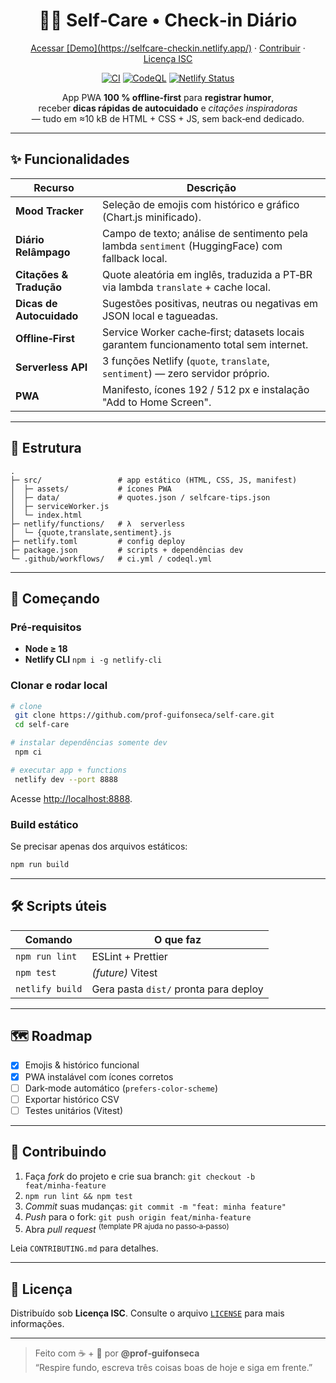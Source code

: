 <!--
README – Self‑Care PWA
Última revisão: 27 abr 2025
-->

<h1 align="center">🧘‍♂️ Self‑Care • Check‑in Diário</h1>

<p align="center">
  <a href="https://self-care-demo.netlify.app" target="_blank">Acessar&nbsp;[Demo](https://selfcare-checkin.netlify.app/)</a> ·
  <a href="#contribuindo">Contribuir</a> ·
  <a href="LICENSE">Licença&nbsp;ISC</a>
</p>

<p align="center">
  <a href="https://github.com/prof-guifonseca/self-care/actions/workflows/ci.yml"><img alt="CI" src="https://github.com/prof-guifonseca/self-care/actions/workflows/ci.yml/badge.svg"></a>
  <a href="https://github.com/prof-guifonseca/self-care/actions/workflows/codeql.yml"><img alt="CodeQL" src="https://github.com/prof-guifonseca/self-care/actions/workflows/codeql.yml/badge.svg"></a>
  <a href="https://api.netlify.com/api/v1/badges/&lt;SITE_ID&gt;/deploy-status"><img alt="Netlify Status" src="https://api.netlify.com/api/v1/badges/&lt;SITE_ID&gt;/deploy-status" ></a>
</p>

<p align="center">
App PWA <strong>100 % offline‑first</strong> para <strong>registrar humor</strong>,<br/>
receber <strong>dicas rápidas de autocuidado</strong> e <cite>citações inspiradoras</cite><br/>
— tudo em ≈10&nbsp;kB de HTML + CSS + JS, sem back‑end dedicado.
</p>

---

## ✨ Funcionalidades

| Recurso | Descrição |
|---------|-----------|
| **Mood Tracker** | Seleção de emojis com histórico e gráfico (Chart.js minificado). |
| **Diário Relâmpago** | Campo de texto; análise de sentimento pela lambda `sentiment` (HuggingFace) com fallback local. |
| **Citações & Tradução** | Quote aleatória em inglês, traduzida a PT‑BR via lambda `translate` + cache local. |
| **Dicas de Autocuidado** | Sugestões positivas, neutras ou negativas em JSON local e tagueadas. |
| **Offline‑First** | Service Worker cache‑first; datasets locais garantem funcionamento total sem internet. |
| **Serverless API** | 3 funções Netlify (`quote`, `translate`, `sentiment`) — zero servidor próprio. |
| **PWA** | Manifesto, ícones 192 / 512 px e instalação "Add to Home Screen". |

---

## 📂 Estrutura

```
.
├─ src/                 # app estático (HTML, CSS, JS, manifest)
│  ├─ assets/           # ícones PWA
│  ├─ data/             # quotes.json / selfcare‑tips.json
│  ├─ serviceWorker.js
│  └─ index.html
├─ netlify/functions/   # λ  serverless
│  └─ {quote,translate,sentiment}.js
├─ netlify.toml         # config deploy
├─ package.json         # scripts + dependências dev
└─ .github/workflows/   # ci.yml / codeql.yml
```

---

## 🚀 Começando

### Pré‑requisitos

* **Node ≥ 18**
* **Netlify CLI** `npm i -g netlify-cli`

### Clonar e rodar local

```bash
# clone
 git clone https://github.com/prof-guifonseca/self-care.git
 cd self-care

# instalar dependências somente dev
 npm ci

# executar app + functions
 netlify dev --port 8888
```
Acesse <http://localhost:8888>.

### Build estático
Se precisar apenas dos arquivos estáticos:
```bash
npm run build
```

---

## 🛠️ Scripts úteis

| Comando | O que faz |
|---------|-----------|
| `npm run lint`   | ESLint + Prettier |
| `npm test`       | _(future)_ Vitest |
| `netlify build`  | Gera pasta `dist/` pronta para deploy |

---

## 🗺️ Roadmap

- [x] Emojis & histórico funcional
- [x] PWA instalável com ícones corretos
- [ ] Dark‑mode automático (`prefers-color-scheme`)
- [ ] Exportar histórico CSV
- [ ] Testes unitários (Vitest)

---

## 🤝 Contribuindo

1. Faça *fork* do projeto e crie sua branch: `git checkout -b feat/minha‑feature`  
2. `npm run lint && npm test`  
3. *Commit* suas mudanças: `git commit -m "feat: minha feature"`  
4. *Push* para o fork: `git push origin feat/minha‑feature`  
5. Abra *pull request* <sup>(template PR ajuda no passo‑a‑passo)</sup>

Leia `CONTRIBUTING.md` para detalhes.

---

## 📝 Licença

Distribuído sob <strong>Licença ISC</strong>. Consulte o arquivo [`LICENSE`](LICENSE) para mais informações.

---

> Feito com ☕ + 💙 por **@prof‑guifonseca**  
> “Respire fundo, escreva três coisas boas de hoje e siga em frente.”
